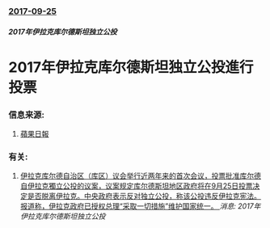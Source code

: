 ### [2017-09-25](/news/2017/09/25/index.md)

##### 2017年伊拉克库尔德斯坦独立公投
# 2017年伊拉克库尔德斯坦独立公投進行投票 




### 信息来源:

1. [蘋果日報](http://www.appledaily.com.tw/appledaily/article/international/20170925/37792526/)

### 有关:

1. [ 伊拉克库尔德自治区（库区）议会举行近两年来的首次会议，投票批准库尔德自伊拉克獨立公投的议案，议案规定库尔德斯坦地区政府将在9月25日投票决定是否脱离伊拉克。中央政府表示反对独立公投，称该公投违反伊拉克宪法。报道称，伊拉克政府已授权总理“采取一切措施”维护国家统一。 ](/news/2017/09/15/伊拉克库尔德自治区-库区-议会举行近两年来的首次会议-投票批准库尔德自伊拉克獨立公投的议案-议案规定库尔德斯坦地区政府.md) _消息: 2017年伊拉克库尔德斯坦独立公投_
